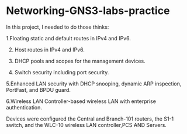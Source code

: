 # Networking-GNS3-labs-practice
In this project, I needed to do those thinks:

 1.Floating static and default routes in IPv4 and IPv6.

 2. Host routes in IPv4 and IPv6.

3. DHCP pools and scopes for the management devices.

4. Switch security including port security.

5.Enhanced LAN security with DHCP snooping, dynamic ARP inspection, PortFast, and BPDU guard.

6.Wireless LAN Controller-based wireless LAN with enterprise authentication.

 Devices were configured the Central and Branch-101 routers, the S1-1 switch, and the WLC-10 wireless LAN controller,PCS AND Servers.
